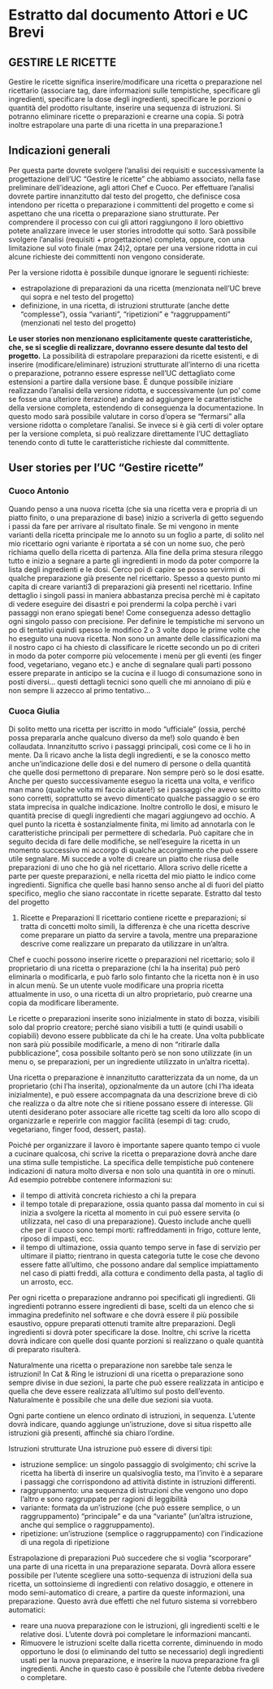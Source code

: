 # Estratto dal documento Attori e UC Brevi

## GESTIRE LE RICETTE

Gestire le ricette significa inserire/modificare una ricetta o preparazione nel ricettario (associare tag, dare informazioni sulle tempistiche, specificare gli ingredienti, specificare la dose degli ingredienti, specificare le porzioni o quantità del prodotto risultante, inserire una sequenza di istruzioni. Si potranno eliminare ricette o preparazioni e crearne una copia.
Si potrà inoltre estrapolare una parte di una ricetta in una preparazione.1

## Indicazioni generali

Per questa parte dovrete svolgere l’analisi dei requisiti e successivamente la progettazione dell’UC “Gestire le ricette” che abbiamo associato, nella fase preliminare dell’ideazione, agli attori Chef e Cuoco.
Per effettuare l’analisi dovrete partire innanzitutto dal testo del progetto, che definisce cosa intendono per ricetta o preparazione i committenti del progetto e come si aspettano che una ricetta o preparazione siano strutturate. Per comprendere il processo con cui gli attori raggiungono il loro obiettivo potete analizzare invece le user stories introdotte qui sotto.
Sarà possibile svolgere l’analisi (requisiti + progettazione) completa, oppure, con una limitazione sul voto finale (max 24)2, optare per una versione ridotta in cui alcune richieste dei committenti non vengono considerate.

Per la versione ridotta è possibile dunque ignorare le seguenti richieste:

- estrapolazione di preparazioni da una ricetta (menzionata nell’UC breve qui sopra e nel testo del progetto)
- definizione, in una ricetta, di istruzioni strutturate (anche dette “complesse”), ossia “varianti”, “ripetizioni” e “raggruppamenti” (menzionati nel testo del progetto)

**Le user stories non menzionano esplicitamente queste caratteristiche, che, se si sceglie di realizzare, dovranno essere desunte dal testo del progetto.**
La possibilità di estrapolare preparazioni da ricette esistenti, e di inserire (modificare/eliminare) istruzioni strutturate all’interno di una ricetta o preparazione, potranno essere espresse nell’UC dettagliato come estensioni a partire dalla versione base.
È dunque possibile iniziare realizzando l’analisi della versione ridotta, e successivamente (un po’ come se fosse una ulteriore iterazione) andare ad aggiungere le caratteristiche della versione completa, estendendo di conseguenza la documentazione. In questo modo sarà possibile valutare in corso d’opera se “fermarsi” alla versione ridotta o completare l’analisi.
Se invece si è già certi di voler optare per la versione completa, si può realizzare direttamente l’UC dettagliato tenendo conto di tutte le caratteristiche richieste dal committente.

## User stories per l’UC “Gestire ricette”

### Cuoco Antonio

Quando penso a una nuova ricetta (che sia una ricetta vera e propria di un piatto finito, o una preparazione di base) inizio a scriverla di getto seguendo i passi da fare per arrivare al risultato finale. Se mi vengono in mente varianti della ricetta principale me lo annoto su un foglio a parte, di solito nel mio ricettario ogni variante è riportata a sé con un nome suo, che però richiama quello della ricetta di partenza. 
Alla fine della prima stesura rileggo tutto e inizio a segnare a parte gli ingredienti in modo da poter comporre la lista degli ingredienti e le dosi. Cerco poi di capire se posso servirmi di qualche preparazione già presente nel ricettario. Spesso a questo punto mi capita di creare varianti3 di preparazioni già presenti nel ricettario. 
Infine dettaglio i singoli passi  in maniera abbastanza precisa perchè mi è capitato di vedere eseguire dei disastri e poi prendermi la colpa perchè i vari passaggi non erano spiegati bene!  Come conseguenza adesso dettaglio ogni singolo passo con precisione. 
Per definire le tempistiche mi servono un po di tentativi quindi spesso le modifico 2 o 3 volte dopo le prime volte che ho eseguito una nuova ricetta. Non sono un amante delle classificazioni ma il nostro capo ci ha chiesto di classificare le ricette secondo un po di criteri in modo da poter comporre più velocemente i menù per gli eventi (es finger food, vegetariano, vegano etc.) e anche di segnalare quali parti possono essere preparate in anticipo se la cucina e il luogo di consumazione sono in posti diversi… questi dettagli tecnici sono quelli che mi annoiano di più e non sempre li azzecco al primo tentativo…

### Cuoca Giulia

Di solito metto una ricetta per iscritto in modo “ufficiale” (ossia, perché possa prepararla anche qualcuno diverso da me!) solo quando è ben collaudata.
Innanzitutto scrivo i passaggi principali, così come ce li ho in mente. Da lì ricavo anche la lista degli ingredienti, e se la conosco metto anche un’indicazione delle dosi e del numero di persone o della quantità che quelle dosi permettono di preparare. Non sempre però so le dosi esatte.
Anche per questo successivamente eseguo la ricetta una volta, e verifico man mano (qualche volta mi faccio aiutare!) se i passaggi che avevo scritto sono corretti, soprattutto se avevo dimenticato qualche passaggio o se ero stata imprecisa in qualche indicazione. Inoltre controllo le dosi, e misuro le quantità precise di quegli ingredienti che magari aggiungevo ad occhio.
A quel punto la ricetta è sostanzialmente finita, mi limito ad annotarla con le caratteristiche principali per permettere di schedarla.
Può capitare che in seguito decida di fare delle modifiche, se nell’eseguire la ricetta in un momento successivo mi accorgo di qualche accorgimento che può essere utile segnalare.
Mi succede a volte di creare un piatto che riusa delle preparazioni di uno che ho già nel ricettario. Allora scrivo delle ricette a parte per queste preparazioni, e nella ricetta del mio piatto le indico come ingredienti. Significa che quelle basi hanno senso anche al di fuori del piatto specifico, meglio che siano raccontate in ricette separate.
Estratto dal testo del progetto
1. Ricette e Preparazioni
Il ricettario contiene ricette e preparazioni; si tratta di concetti molto simili, la differenza è che una ricetta descrive come preparare un piatto da servire a tavola, mentre una preparazione descrive come realizzare un preparato da utilizzare in un’altra. 

Chef e cuochi possono inserire ricette o preparazioni nel ricettario; solo il proprietario di una ricetta o preparazione  (chi la ha inserita) può però eliminarla o modificarla, e può farlo solo fintanto che la ricetta non è in uso in alcun menù. Se un utente vuole modificare una propria ricetta attualmente in uso, o una ricetta di un altro proprietario, può crearne una copia da modificare liberamente.

Le ricette o preparazioni inserite sono inizialmente in stato di bozza, visibili solo dal proprio creatore; perché siano visibili a tutti (e quindi usabili o copiabili) devono essere pubblicate da chi le ha create. Una volta pubblicate non sarà più possibile modificarle, a meno di non “ritirarle dalla pubblicazione”, cosa possibile soltanto però se non sono utilizzate (in un menu o, se preparazioni, per un ingrediente utilizzato in un’altra ricetta).

Una ricetta o preparazione è innanzitutto caratterizzata da un nome, da un proprietario (chi l’ha inserita), opzionalmente da un autore (chi l’ha ideata inizialmente), e può essere accompagnata da una descrizione breve di ciò che realizza o da altre note che si ritiene possano essere di interesse. 
Gli utenti desiderano poter associare alle ricette tag scelti da loro allo scopo di organizzarle e reperirle con maggior facilità (esempi di tag: crudo, vegetariano, finger food, dessert, pasta).

Poiché per organizzare il lavoro è importante sapere quanto tempo ci vuole a cucinare qualcosa, chi scrive la ricetta o preparazione dovrà anche dare una stima sulle tempistiche. La specifica delle tempistiche può contenere indicazioni di natura molto diversa e non solo una quantità in ore o minuti. Ad esempio potrebbe contenere informazioni su:

- il tempo di attività concreta richiesto a chi la prepara
- il tempo totale di preparazione, ossia quanto passa dal momento in cui si inizia a svolgere la ricetta al momento in cui può essere servita (o utilizzata, nel caso di una preparazione). Questo include anche quelli che per il cuoco sono tempi morti: raffreddamenti in frigo, cotture lente,  riposo di impasti, ecc.
- il tempo di ultimazione, ossia quanto tempo serve in fase di servizio per ultimare il piatto; rientrano in questa categoria tutte le cose che devono essere fatte all’ultimo, che possono andare dal semplice impiattamento nel caso di piatti freddi, alla cottura e condimento della pasta, al taglio di un arrosto, ecc.

Per ogni ricetta o preparazione andranno poi specificati gli ingredienti. Gli ingredienti potranno essere ingredienti di base, scelti da un elenco che si immagina predefinito nel software e che dovrà essere il più possibile esaustivo, oppure preparati ottenuti tramite altre preparazioni. 
Degli ingredienti si dovrà poter specificare la dose. Inoltre, chi scrive la ricetta dovrà indicare con quelle dosi quante porzioni si realizzano o quale quantità di preparato risulterà. 

Naturalmente una ricetta o preparazione non sarebbe tale senza le istruzioni! In Cat & Ring le istruzioni di una ricetta o preparazione sono sempre divise in due sezioni, la parte che può essere realizzata in anticipo e quella che deve essere realizzata all’ultimo sul posto dell’evento. Naturalmente è possibile che una delle due sezioni sia vuota. 

Ogni parte contiene un elenco ordinato di istruzioni, in sequenza. L’utente dovrà indicare, quando aggiunge un’istruzione, dove si situa rispetto alle istruzioni già presenti, affinché sia chiaro l’ordine. 

Istruzioni strutturate 
Una istruzione può essere di diversi tipi:

- istruzione semplice: un singolo passaggio di svolgimento; chi scrive la ricetta ha libertà di inserire un qualsivoglia testo, ma l’invito è a separare i passaggi che corrispondono ad attività  distinte in istruzioni differenti.
- raggruppamento: una sequenza di istruzioni che vengono uno dopo l’altro e sono raggruppate per ragioni di leggibilità
- variante: formata da un’istruzione (che può essere semplice, o un raggruppamento) “principale” e da una “variante” (un’altra istruzione, anche qui semplice o raggruppamento). 
- ripetizione: un’istruzione (semplice o raggruppamento) con l’indicazione di una regola di ripetizione


Estrapolazione di preparazioni
Può succedere che si voglia “scorporare” una parte di una ricetta in una preparazione separata. Dovrà allora essere possibile per l’utente scegliere una sotto-sequenza di istruzioni della sua ricetta, un sottoinsieme di ingredienti con relativo dosaggio, e ottenere in modo semi-automatico di creare, a partire da queste informazioni, una preparazione.
Questo avrà due effetti che nel futuro sistema si vorrebbero automatici:

- reare una nuova preparazione con le istruzioni, gli ingredienti scelti e le relative dosi. L’utente dovrà poi completare le informazioni mancanti.
- Rimuovere le istruzioni scelte dalla ricetta corrente, diminuendo in modo opportuno le dosi (o eliminando del tutto se necessario) degli ingredienti usati per la nuova preparazione, e inserire la nuova preparazione fra gli ingredienti. Anche in questo caso è possibile che l’utente debba rivedere o completare.